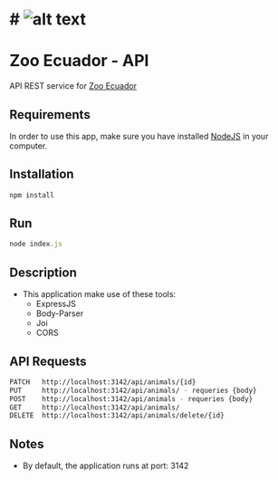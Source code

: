 # # ![alt text](https://yo-toronto.com/wp-content/uploads/2016/05/YoToronto_LandmarkIcon_TOZoo-map.png) 
# Zoo Ecuador - API

API REST service for [Zoo Ecuador](https://github.com/Asac2142/zoo-frontend)

## Requirements

In order to use this app, make sure you have installed [NodeJS](https://nodejs.org/en/) in your computer.

## Installation

```javascript
npm install
```

## Run

```javascript
node index.js
```

## Description

- This application make use of these tools:
  - ExpressJS
  - Body-Parser
  - Joi
  - CORS


## API Requests

```bash
PATCH   http://localhost:3142/api/animals/{id}
PUT     http://localhost:3142/api/animals/ - requeries {body}
POST    http://localhost:3142/api/animals - requeries {body}
GET     http://localhost:3142/api/animals/
DELETE  http://localhost:3142/api/animals/delete/{id}
```

## Notes

- By default, the application runs at port: 3142
